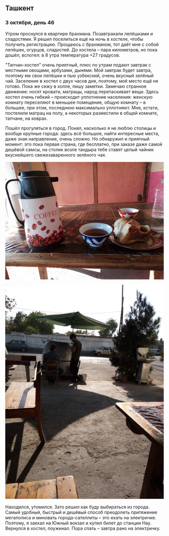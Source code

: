## Ташкент

### 3 октября, день 46

Утром проснулся в квартире брахмана. Позавтракали лепёшками и сладостями. Я решил поселиться ещё на ночь в хостеле, чтобы получить регистрацию. Прощаюсь с брахманом, тот даёт мне с собой лепёшек, огурцов, сладостей. До хостела – пара километров, но пока дошёл, вспотел: в 8 утра температура +27 градусов.

"Тапчан-хостел" очень приятный, плюс по утрам подают завтрак с местными овощами, арбузами, дынями. Мой завтрак будет завтра, поэтому ем свои лепёшки и пью узбекский, очень вкусный зелёный чай. Заселение в хостел с двух часов дня, поэтому, моё место ещё не готово. Пока же сижу в холле, пишу заметки. Замечаю странное движение: носят кровати, матрацы, народ перетаскивает вещи. Здесь хостел очень гибкий – происходит уплотнение населения: женскую комнату переселяют в меньшее помещение, общую комнату – в большее, при этом, последнюю максимально уплотняют. Мне, кстати, постелили матрац на полу, а некоторых разместили в общей комнате, тапчане, на коврах.

Пошёл прогуляться в город. Понял, насколько я не люблю столицы и вообще крупные города: здесь всё большое, найти интересные места, даже зная направление, очень сложно. Но обнаружил и приятный момент: это пока первая страна, где бесплатно, при заказе даже самой дешёвой самсы, на столик возле тандыра тебе ставят целый чайник вкуснейшего свежезаваренного зелёного чая.

![Самса из тандыра и зеленый чай](../images/IMG_20181003_152611.jpg)

![Уличное кафе с тандыром](../images/IMG_20181003_152616.jpg)

Находился, утомился. Зато решил как буду выбираться из города. Самый удобный, быстрый и дешёвый способ преодолеть притяжение мегаполиса и миновать города-сателлиты – это ехать на электричке. Поэтому, я заехал на Южный вокзал и купил билет до станции Нау. Вернулся в хостел, поужинал. Пора спать – завтра рано на электричку.
